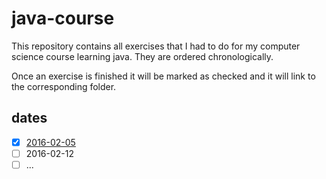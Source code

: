 # java-course

This repository contains all exercises that I had to do for my computer science course learning java.
They are ordered chronologically.

Once an exercise is finished it will be marked as checked and it will link to the corresponding folder.

## dates

- [x] [2016-02-05](https://github.com/manuelgu/java-course/tree/master/2016-02-05)
- [ ] 2016-02-12
- [ ] ...
